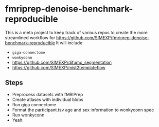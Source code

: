 # fmriprep-denoise-benchmark-reproducible

This is a meta project to keep track of various repos to create the more streamlined workflow for https://github.com/SIMEXP/fmriprep-denoise-benchmark-reproducible
It will include:
- `giga-connectome`
- `wonkyconn`
- https://github.com/SIMEXP/difumo_segmentation
- https://github.com/SIMEXP/mist2templateflow

## Steps
- Preprocess datasets with fMRIPrep
- Create atlases with individual blobs
- Run giga connectome
- Format the participant.tsv age and sex information to wonkyconn spec
- Run wonkyconn
- Yeah


